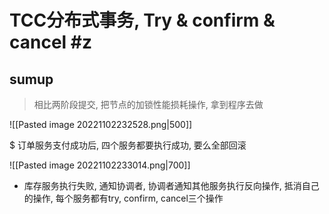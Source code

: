 # TCC分布式事务, Try & confirm & cancel #z 

## sumup

> 相比两阶段提交, 把节点的加锁性能损耗操作, 拿到程序去做

![[Pasted image 20221102232528.png|500]]

$ 订单服务支付成功后, 四个服务都要执行成功, 要么全部回滚

![[Pasted image 20221102233014.png|700]]
- 库存服务执行失败, 通知协调者, 协调者通知其他服务执行反向操作, 抵消自己的操作, 每个服务都有try, confirm, cancel三个操作

